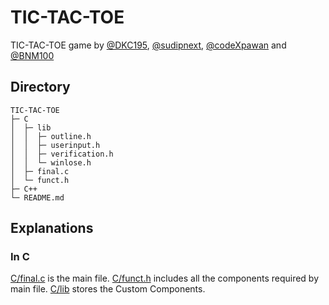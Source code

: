 # TIC-TAC-TOE
TIC-TAC-TOE game by [@DKC195](https://github.com/DKC195), [@sudipnext](https://github.com/sudipnext), [@codeXpawan](https://github.com/codeXpawan) and [@BNM100](https://github.com/BNM100)

## Directory
```
TIC-TAC-TOE              
├─ C                     
│  ├─ lib                
│  │  ├─ outline.h       
│  │  ├─ userinput.h     
│  │  ├─ verification.h  
│  │  └─ winlose.h       
│  ├─ final.c            
│  └─ funct.h            
├─ C++                   
└─ README.md             

```

## Explanations
### In C
[C/final.c](./C/final.c) is the main file.
[C/funct.h](./C/funct.h) includes all the components required by main file.
[C/lib](./C/lib/) stores the Custom Components.
